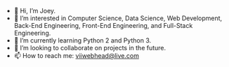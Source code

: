 - 👋 Hi, I’m Joey.
- 👀 I’m interested in Computer Science, Data Science, Web Development, Back-End Engineering, Front-End Engineering, and Full-Stack Engineering.
- 🌱 I’m currently learning Python 2 and Python 3.
- 💞️ I’m looking to collaborate on projects in the future.
- 📫 How to reach me: viiwebhead@live.com

<!---
Bucktooth/Bucktooth is a ✨ special ✨ repository because its `README.md` (this file) appears on your GitHub profile.
You can click the Preview link to take a look at your changes.
--->
